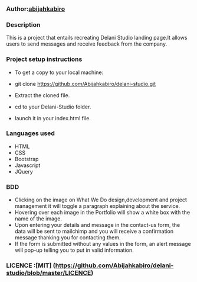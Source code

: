 ### Author:[abijahkabiro](https://github.com/Abijahkabiro)

### Description
This is a project that entails recreating Delani Studio  landing page.It  allows users to send messages and receive feedback from the company.

### Project setup instructions
* To get a copy to your local machine:

* git clone https://github.com/Abijahkabiro/delani-studio.git

* Extract the cloned file.

* cd to your  Delani-Studio folder.

* launch it in your index.html file.

### Languages used
* HTML
* CSS
* Bootstrap
* Javascript
* JQuery

### BDD
* Clicking on the image on What We Do design,development and project management it will toggle a paragraph explaining about the service.
* Hovering over each image in the Portfolio will show a white box with the name of the image.
* Upon entering your details and message in the contact-us form, the data will be sent to mailchimp and you will receive a confirmation message thanking you for contacting them.
* If the form is submitted without any values in the form, an alert message will pop-up telling you to put in valid information.​

### LICENCE :[MIT] (https://github.com/Abijahkabiro/delani-studio/blob/master/LICENCE)